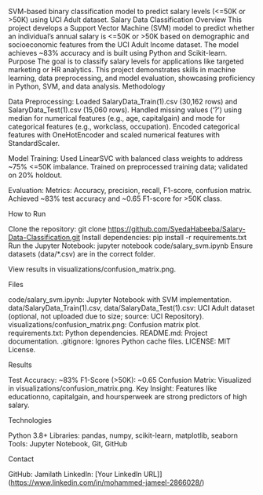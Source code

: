 
SVM-based binary classification model to predict salary levels (&lt;=50K or >50K) using UCI Adult dataset.
Salary Data Classification
Overview
This project develops a Support Vector Machine (SVM) model to predict whether an individual’s annual salary is <=50K or >50K based on demographic and socioeconomic features from the UCI Adult Income dataset. The model achieves ~83% accuracy and is built using Python and Scikit-learn.
Purpose
The goal is to classify salary levels for applications like targeted marketing or HR analytics. This project demonstrates skills in machine learning, data preprocessing, and model evaluation, showcasing proficiency in Python, SVM, and data analysis.
Methodology

Data Preprocessing:
Loaded SalaryData_Train(1).csv (30,162 rows) and SalaryData_Test(1).csv (15,060 rows).
Handled missing values (‘?’) using median for numerical features (e.g., age, capitalgain) and mode for categorical features (e.g., workclass, occupation).
Encoded categorical features with OneHotEncoder and scaled numerical features with StandardScaler.


Model Training:
Used LinearSVC with balanced class weights to address ~75% <=50K imbalance.
Trained on preprocessed training data; validated on 20% holdout.


Evaluation:
Metrics: Accuracy, precision, recall, F1-score, confusion matrix.
Achieved ~83% test accuracy and ~0.65 F1-score for >50K class.



How to Run

Clone the repository: git clone https://github.com/SyedaHabeeba/Salary-Data-Classification.git
Install dependencies: pip install -r requirements.txt
Run the Jupyter Notebook: jupyter notebook code/salary_svm.ipynb
Ensure datasets (data/*.csv) are in the correct folder.


View results in visualizations/confusion_matrix.png.

Files

code/salary_svm.ipynb: Jupyter Notebook with SVM implementation.
data/SalaryData_Train(1).csv, data/SalaryData_Test(1).csv: UCI Adult dataset (optional, not uploaded due to size; source: UCI Repository).
visualizations/confusion_matrix.png: Confusion matrix plot.
requirements.txt: Python dependencies.
README.md: Project documentation.
.gitignore: Ignores Python cache files.
LICENSE: MIT License.

Results

Test Accuracy: ~83%
F1-Score (>50K): ~0.65
Confusion Matrix: Visualized in visualizations/confusion_matrix.png.
Key Insight: Features like educationno, capitalgain, and hoursperweek are strong predictors of high salary.

Technologies

Python 3.8+
Libraries: pandas, numpy, scikit-learn, matplotlib, seaborn
Tools: Jupyter Notebook, Git, GitHub

Contact

GitHub: Jamilath
LinkedIn: [Your LinkedIn URL]](https://www.linkedin.com/in/mohammed-jameel-2866028/)

